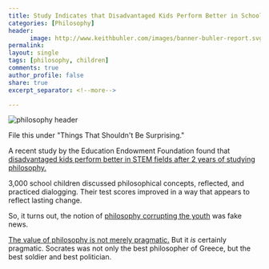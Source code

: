 ```yaml
---
title: Study Indicates that Disadvantaged Kids Perform Better in School because of Philosophy
categories: [Philosophy]
header:
      image: http://www.keithbuhler.com/images/banner-buhler-report.svg
permalink: 
layout: single
tags: [philosophy, children]
comments: true
author_profile: false
share: true
excerpt_separator: <!--more-->

---
```


![philosophy header](https://qzprod.files.wordpress.com/2016/03/rtr2e2lt.jpg?quality=80&strip=all&w=1600)

File this under "Things That Shouldn't Be Surprising."

A recent study by the Education Endowment Foundation found that [disadvantaged kids perform better in STEM fields after 2 years of studying philosophy.](http://qz.com/635002/teaching-kids-philosophy-makes-them-smarter-in-math-and-english/)

3,000 school children discussed philosophical concepts, reflected, and practiced dialogging. Their test scores improved in a way that appears to reflect lasting change. 

So, it turns out, the notion of [philosophy corrupting the youth](http://classics.mit.edu/Plato/apology.html) was fake news. 

[The value of philosophy is not merely pragmatic.](http://www.keithbuhler.com/philosophy-3-major) But it *is* certainly pragmatic. Socrates was not only the best philosopher of Greece, but the best soldier and best politician. 